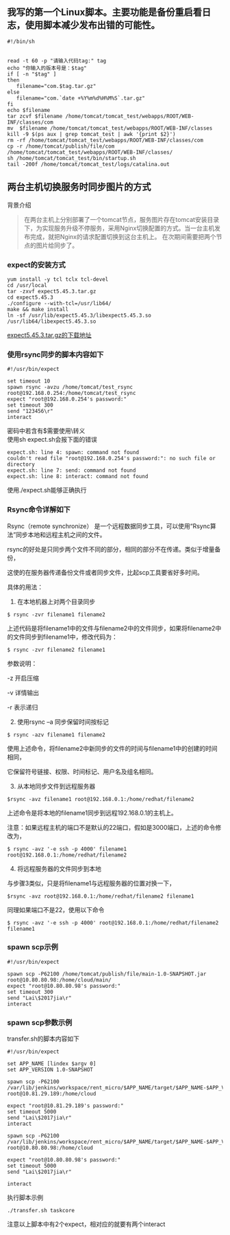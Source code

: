 ## 我写的第一个Linux脚本。主要功能是备份重启看日志，使用脚本减少发布出错的可能性。
```shell
#!/bin/sh


read -t 60 -p "请输入代码tag:" tag
echo "你输入的版本号是：$tag"
if [ -n "$tag" ]
then
   filename="com.$tag.tar.gz"
else
   filename="com.`date +%Y%m%d%H%M%S`.tar.gz"
fi
echo $filename
tar zcvf $filename /home/tomcat/tomcat_test/webapps/ROOT/WEB-INF/classes/com
mv  $filename /home/tomcat/tomcat_test/webapps/ROOT/WEB-INF/classes
kill -9 $(ps aux | grep tomcat_test | awk '{print $2}')
rm -rf /home/tomcat/tomcat_test/webapps/ROOT/WEB-INF/classes/com
cp -r /home/tomcat/publish/file/com /home/tomcat/tomcat_test/webapps/ROOT/WEB-INF/classes/
sh /home/tomcat/tomcat_test/bin/startup.sh
tail -200f /home/tomcat/tomcat_test/logs/catalina.out

```
## 两台主机切换服务时同步图片的方式
背景介绍
> 在两台主机上分别部署了一个tomcat节点，服务图片存在tomcat安装目录下，为实现服务升级不停服务，采用Nginx切换配置的方式。当一台主机发布完成，就把Nginx的请求配置切换到这台主机上。
> 在次期间需要把两个节点的图片给同步了。
### expect的安装方式
```
yum install -y tcl tclx tcl-devel
cd /usr/local
tar -zxvf expect5.45.3.tar.gz
cd expect5.45.3
./configure --with-tcl=/usr/lib64/
make && make install
ln -sf /usr/lib/expect5.45.3/libexpect5.45.3.so /usr/lib64/libexpect5.45.3.so
```
[expect5.45.3.tar.gz的下载地址](https://sourceforge.net/projects/expect/files/)  
### 使用rsync同步的脚本内容如下  
```shell
#!/usr/bin/expect

set timeout 10
spawn rsync -avzu /home/tomcat/test_rsync root@192.168.0.254:/home/tomcat/test_rsync
expect "root@192.168.0.254's password:"
set timeout 300
send "123456\r"
interact
```
密码中若含有$需要使用\转义  
使用sh expect.sh会报下面的错误
```shell
expect.sh: line 4: spawn: command not found
couldn't read file "root@192.168.0.254's password:": no such file or directory
expect.sh: line 7: send: command not found
expect.sh: line 8: interact: command not found
```
使用./expect.sh能够正确执行

### Rsync命令详解如下  
Rsync（remote synchronize） 是一个远程数据同步工具，可以使用“Rsync算法”同步本地和远程主机之间的文件。

rsync的好处是只同步两个文件不同的部分，相同的部分不在传递。类似于增量备份，

这使的在服务器传递备份文件或者同步文件，比起scp工具要省好多时间。

具体的用法：

1. 在本地机器上对两个目录同步
```
$ rsync -zvr filename1 filename2
```
上述代码是将filename1中的文件与filename2中的文件同步，如果将filename2中的文件同步到filename1中，修改代码为：
```
$ rsync -zvr filename2 filename1
```
参数说明：

-z 开启压缩

-v 详情输出

-r 表示递归

2. 使用rsync –a 同步保留时间按标记
```
$ rsync -azv filename1 filename2
```
使用上述命令，将filename2中新同步的文件的时间与filename1中的创建的时间相同，

它保留符号链接、权限、时间标记、用户名及组名相同。

3. 从本地同步文件到远程服务器
```
$rsync -avz filename1 root@192.168.0.1:/home/redhat/filename2
```
上述命令是将本地的filename1同步到远程192.168.0.1的主机上。

注意：如果远程主机的端口不是默认的22端口，假如是3000端口，上述的命令修改为，
```
$ rsync -avz '-e ssh -p 4000' filename1 root@192.168.0.1:/home/redhat/filename2
```
4. 将远程服务器的文件同步到本地

与步骤3类似，只是将filename1与远程服务器的位置对换一下，
```
$rsync -avz root@192.168.0.1:/home/redhat/filename2 filename1
```
同理如果端口不是22，使用以下命令
```
$ rsync -avz '-e ssh -p 4000' root@192.168.0.1:/home/redhat/filename2 filename1
```
### spawn scp示例

```shell
#!/usr/bin/expect

spawn scp -P62100 /home/tomcat/publish/file/main-1.0-SNAPSHOT.jar root@10.80.80.98:/home/cloud/main/
expect "root@10.80.80.98's password:"
set timeout 300
send "Lai\$2017jia\r"
interact

```
### spawn scp参数示例
transfer.sh的脚本内容如下
```shell    
#!/usr/bin/expect

set APP_NAME [lindex $argv 0]
set APP_VERSION 1.0-SNAPSHOT

spawn scp -P62100 /var/lib/jenkins/workspace/rent_micro/$APP_NAME/target/$APP_NAME-$APP_VERSION.jar  root@10.81.29.189:/home/cloud

expect "root@10.81.29.189's password:"
set timeout 5000
send "Lai\$2017jia\r"
interact

spawn scp -P62100 /var/lib/jenkins/workspace/rent_micro/$APP_NAME/target/$APP_NAME-$APP_VERSION.jar   root@10.80.80.98:/home/cloud

expect "root@10.80.80.98's password:"
set timeout 5000
send "Lai\$2017jia\r"

interact
```
执行脚本示例
```shell
./transfer.sh taskcore
```
注意以上脚本中有2个expect，相对应的就要有两个interact